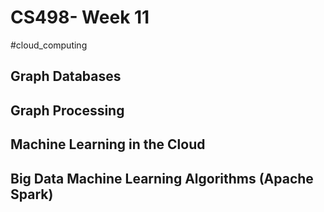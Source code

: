 # CS498- Week 11

#cloud_computing

## Graph Databases

## Graph Processing

## Machine Learning in the Cloud

## Big Data Machine Learning Algorithms (Apache Spark)